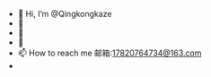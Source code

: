 - 👋 Hi, I’m @Qingkongkaze
- 👀 
- 🌱
- 💞️ 
- 📫 How to reach me 邮箱:17820764734@163.com
- 

<!---
Qingkongkaze/Qingkongkaze is a ✨ special ✨ repository because its `README.md` (this file) appears on your GitHub profile.
You can click the Preview link to take a look at your changes.
--->
